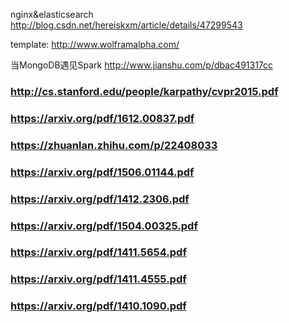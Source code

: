 nginx&elasticsearch http://blog.csdn.net/hereiskxm/article/details/47299543


template: http://www.wolframalpha.com/

当MongoDB遇见Spark http://www.jianshu.com/p/dbac491317cc





### http://cs.stanford.edu/people/karpathy/cvpr2015.pdf
### https://arxiv.org/pdf/1612.00837.pdf
### https://zhuanlan.zhihu.com/p/22408033
### https://arxiv.org/pdf/1506.01144.pdf
### https://arxiv.org/pdf/1412.2306.pdf
### https://arxiv.org/pdf/1504.00325.pdf
### https://arxiv.org/pdf/1411.5654.pdf
### https://arxiv.org/pdf/1411.4555.pdf
### https://arxiv.org/pdf/1410.1090.pdf
